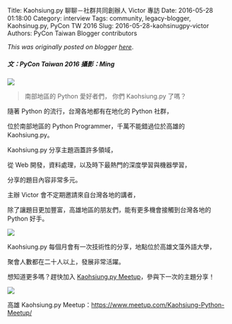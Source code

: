 Title: Kaohsiung.py 聊聊－社群共同創辦人 Victor 專訪
Date: 2016-05-28 01:18:00
Category: interview
Tags: community, legacy-blogger, Kaohsinug.py, PyCon TW 2016
Slug: 2016-05-28-kaohsinugpy-victor
Authors: PyCon Taiwan Blogger contributors

*This was originally posted on blogger [here](https://pycontw.blogspot.com/2016/05/kaohsinugpy-victor.html)*.

<!--more-->

##### 文：PyCon Taiwan 2016  攝影：Ming

![](https://2.bp.blogspot.com/-0FdT0bxBggg/V0h6JqCpDTI/AAAAAAAAD2E/T-SpugiNtlss00Uzh7YxPHV2VVtljWE4gCLcB/s1600/kaohsiung.jpg)

> 南部地區的 Python 愛好者們， 你們 Kaohsiung.py 了嗎？

隨著 Python 的流行，台灣各地都有在地化的 Python 社群，  

位於南部地區的 Python Programmer，千萬不能錯過位於高雄的 Kaohsiung.py。  

Kaohsiung.py 分享主題涵蓋許多領域，  

從 Web 開發，資料處理，以及時下最熱門的深度學習與機器學習，  

分享的題目內容非常多元。


主辦 Victor 會不定期邀請來自台灣各地的講者，  

除了讓題目更加豐富，高雄地區的朋友們，能有更多機會接觸到台灣各地的 Python 好手。

![](https://2.bp.blogspot.com/-FVBoqlXKWIU/V0h9HRQREwI/AAAAAAAAD2c/wPo2amXR2gkEsvpaLGD9A1sO_We7stEFACLcB/s1600/kaohsiung2.jpg)

Kaohsiung.py 每個月會有一次技術性的分享，地點位於高雄文藻外語大學，  

聚會人數都在二十人以上，發展非常活躍。


想知道更多嗎？趕快加入 [Kaohsiung.py Meetup](https://www.meetup.com/Kaohsiung-Python-Meetup/)，參與下一次的主題分享！

[![](https://3.bp.blogspot.com/-SgheYvaquyE/V0h7WwMAUiI/AAAAAAAAD2Q/jR9RHtyD-4Q2bbBfS_KcMGutOxhK3Ln8QCLcB/s1600/Kaohsiung%2BPython%2BMeetup.png)](https://www.meetup.com/Kaohsiung-Python-Meetup/)


高雄 Kaohsiung.py Meetup：<https://www.meetup.com/Kaohsiung-Python-Meetup/>
